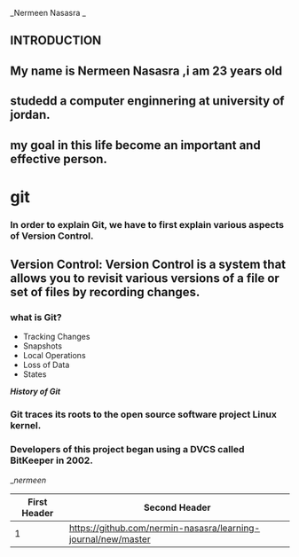 _Nermeen Nasasra _

## INTRODUCTION
## My name is Nermeen Nasasra ,i am 23 years old
## studedd a computer enginnering at university of jordan.
## my goal in this life become an important and effective person.


# git 
### In order to explain Git, we have to first explain various aspects of Version Control.
## Version Control: Version Control is a system that allows you to revisit various versions of a file or set of files by recording changes.

### what is Git?
* Tracking Changes
* Snapshots
* Local Operations
* Loss of Data
* States

**_History of Git_**

### Git traces its roots to the open source software project Linux kernel.
### Developers of this project began using a DVCS called BitKeeper in 2002.

__nermeen_


First Header | Second Header
------------ | -------------
1 | https://github.com/nermin-nasasra/learning-journal/new/master
